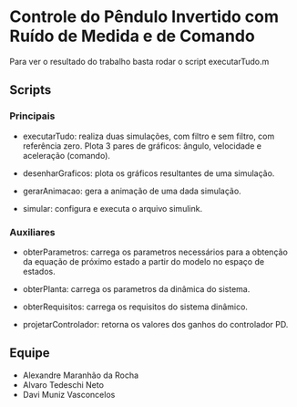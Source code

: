 # Controle do Pêndulo Invertido com Ruído de Medida e de Comando

Para ver o resultado do trabalho basta rodar o script executarTudo.m

## Scripts

### Principais

* executarTudo: realiza duas simulações, com filtro e sem filtro, com referência zero. Plota 3 pares de gráficos: ângulo, velocidade e aceleração (comando).

* desenharGraficos: plota os gráficos resultantes de uma simulação.

* gerarAnimacao: gera a animação de uma dada simulação.

* simular: configura e executa o arquivo simulink.

### Auxiliares

* obterParametros: carrega os parametros necessários para a obtenção da equação de próximo estado a partir do modelo no espaço de estados.

* obterPlanta: carrega os parametros da dinâmica do sistema.

* obterRequisitos: carrega os requisitos do sistema dinâmico. 

* projetarControlador: retorna os valores dos ganhos do controlador PD.

## Equipe

* Alexandre Maranhão da Rocha
* Alvaro Tedeschi Neto
* Davi Muniz Vasconcelos
